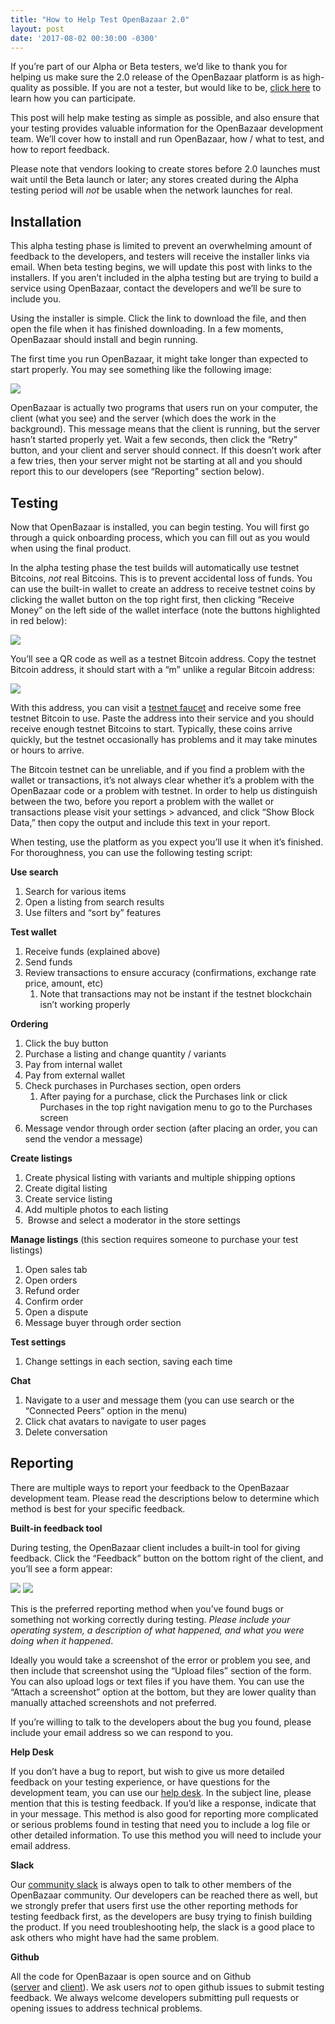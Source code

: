 ```yaml
---
title: "How to Help Test OpenBazaar 2.0" 
layout: post
date: '2017-08-02 00:30:00 -0300'
---
```

        
If you’re part of our Alpha or Beta testers, we’d like to thank you for helping us make sure the 2.0 release of the OpenBazaar platform is as high-quality as possible. If you are not a tester, but would like to be, [click here](http://eepurl.com/cVMYPz) to learn how you can participate.

This post will help make testing as simple as possible, and also ensure that your testing provides valuable information for the OpenBazaar development team. We’ll cover how to install and run OpenBazaar, how / what to test, and how to report feedback.

Please note that vendors looking to create stores before 2.0 launches must wait until the Beta launch or later; any stores created during the Alpha testing period will _not_ be usable when the network launches for real.

Installation
------------

This alpha testing phase is limited to prevent an overwhelming amount of feedback to the developers, and testers will receive the installer links via email. When beta testing begins, we will update this post with links to the installers. If you aren’t included in the alpha testing but are trying to build a service using OpenBazaar, contact the developers and we’ll be sure to include you.

Using the installer is simple. Click the link to download the file, and then open the file when it has finished downloading. In a few moments, OpenBazaar should install and begin running.

The first time you run OpenBazaar, it might take longer than expected to start properly. You may see something like the following image:

![](https://www.openbazaar.org/wp-content/uploads/2017/08/OpenBazaar-2.0-Testing-Setup-Error-1024x605.png)

OpenBazaar is actually two programs that users run on your computer, the client (what you see) and the server (which does the work in the background). This message means that the client is running, but the server hasn’t started properly yet. Wait a few seconds, then click the “Retry” button, and your client and server should connect. If this doesn’t work after a few tries, then your server might not be starting at all and you should report this to our developers (see “Reporting” section below).

Testing
-------

Now that OpenBazaar is installed, you can begin testing. You will first go through a quick onboarding process, which you can fill out as you would when using the final product.

In the alpha testing phase the test builds will automatically use testnet Bitcoins, _not_ real Bitcoins. This is to prevent accidental loss of funds. You can use the built-in wallet to create an address to receive testnet coins by clicking the wallet button on the top right first, then clicking “Receive Money” on the left side of the wallet interface (note the buttons highlighted in red below):

![](https://www.openbazaar.org/wp-content/uploads/2017/08/OpenBazaar-2.0-Test-Wallet-Receive-Money-1024x581.png)

You’ll see a QR code as well as a testnet Bitcoin address. Copy the testnet Bitcoin address, it should start with a “m” unlike a regular Bitcoin address:

![](https://www.openbazaar.org/wp-content/uploads/2017/08/OpenBazaar-2.0-Test-Wallet-Copy-Address.png)

With this address, you can visit a [testnet faucet](https://testnet.manu.backend.hamburg/faucet) and receive some free testnet Bitcoin to use. Paste the address into their service and you should receive enough testnet Bitcoins to start. Typically, these coins arrive quickly, but the testnet occasionally has problems and it may take minutes or hours to arrive.

The Bitcoin testnet can be unreliable, and if you find a problem with the wallet or transactions, it’s not always clear whether it’s a problem with the OpenBazaar code or a problem with testnet. In order to help us distinguish between the two, before you report a problem with the wallet or transactions please visit your settings > advanced, and click “Show Block Data,” then copy the output and include this text in your report.

When testing, use the platform as you expect you’ll use it when it’s finished. For thoroughness, you can use the following testing script:

**Use search**

1.  Search for various items
2.  Open a listing from search results
3.  Use filters and “sort by” features

**Test wallet**

1.  Receive funds (explained above)
2.  Send funds
3.  Review transactions to ensure accuracy (confirmations, exchange rate price, amount, etc)
    1.  Note that transactions may not be instant if the testnet blockchain isn’t working properly

**Ordering**

1.  Click the buy button
2.  Purchase a listing and change quantity / variants
3.  Pay from internal wallet
4.  Pay from external wallet
5.  Check purchases in Purchases section, open orders
    1.  After paying for a purchase, click the Purchases link or click Purchases in the top right navigation menu to go to the Purchases screen
6.  Message vendor through order section (after placing an order, you can send the vendor a message)

**Create listings**

1.  Create physical listing with variants and multiple shipping options
2.  Create digital listing
3.  Create service listing
4.  Add multiple photos to each listing
5.   Browse and select a moderator in the store settings

**Manage listings** (this section requires someone to purchase your test listings)

1.  Open sales tab
2.  Open orders
3.  Refund order
4.  Confirm order
5.  Open a dispute
6.  Message buyer through order section

**Test settings**

1.  Change settings in each section, saving each time

**Chat**

1.  Navigate to a user and message them (you can use search or the “Connected Peers” option in the menu)
2.  Click chat avatars to navigate to user pages
3.  Delete conversation

Reporting
---------

There are multiple ways to report your feedback to the OpenBazaar development team. Please read the descriptions below to determine which method is best for your specific feedback.

**Built-in feedback tool**

During testing, the OpenBazaar client includes a built-in tool for giving feedback. Click the “Feedback” button on the bottom right of the client, and you’ll see a form appear:

![](https://www.openbazaar.org/wp-content/uploads/2017/08/OpenBazaar-2.0-Testing-Feedback-Button-1024x612.png) ![](https://www.openbazaar.org/wp-content/uploads/2017/08/OpenBazaar-2.0-Testing-Feedback-Form.png)

This is the preferred reporting method when you’ve found bugs or something not working correctly during testing. _Please include your operating system, a description of what happened, and what you were doing when it happened_.

Ideally you would take a screenshot of the error or problem you see, and then include that screenshot using the “Upload files” section of the form. You can also upload logs or text files if you have them. You can use the “Attach a screenshot” option at the bottom, but they are lower quality than manually attached screenshots and not preferred.

If you’re willing to talk to the developers about the bug you found, please include your email address so we can respond to you.

**Help Desk**

If you don’t have a bug to report, but wish to give us more detailed feedback on your testing experience, or have questions for the development team, you can use our [help desk](https://openbazaar.zendesk.com/hc/en-us/requests/new). In the subject line, please mention that this is testing feedback. If you’d like a response, indicate that in your message. This method is also good for reporting more complicated or serious problems found in testing that need you to include a log file or other detailed information. To use this method you will need to include your email address.

**Slack**

Our [community slack](http://slack.openbazaar.org/) is always open to talk to other members of the OpenBazaar community. Our developers can be reached there as well, but we strongly prefer that users first use the other reporting methods for testing feedback first, as the developers are busy trying to finish building the product. If you need troubleshooting help, the slack is a good place to ask others who might have had the same problem.

**Github**

All the code for OpenBazaar is open source and on Github ([server](https://github.com/OpenBazaar/openbazaar-go) and [client](https://github.com/OpenBazaar/openbazaar-desktop)). We ask users _not_ to open github issues to submit testing feedback. We always welcome developers submitting pull requests or opening issues to address technical problems.